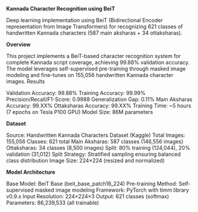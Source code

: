**Kannada Character Recognition using BeiT**

Deep learning implementation using BeiT (Bidirectional Encoder representation from Image Transformers) for recognizing 621 classes of handwritten Kannada characters (587 main aksharas + 34 ottaksharas).


**Overview**

This project implements a BeiT-based character recognition system for complete Kannada script coverage, achieving 99.88% validation accuracy. The model leverages self-supervised pre-training through masked image modeling and fine-tunes on 155,056 handwritten Kannada character images.
Results

Validation Accuracy: 99.88%
Training Accuracy: 99.99%
Precision/Recall/F1-Score: 0.9988
Generalization Gap: 0.11%
Main Aksharas Accuracy: 99.XX%
Ottaksharas Accuracy: 99.XX%
Training Time: ~5 hours (7 epochs on Tesla P100 GPU)
Model Size: 86M parameters

**Dataset**

Source: Handwritten Kannada Characters Dataset (Kaggle)
Total Images: 155,056
Classes: 621 total
Main Aksharas: 587 classes (146,556 images)
Ottaksharas: 34 classes (8,500 images)
Split: 80% training (124,044), 20% validation (31,012)
Split Strategy: Stratified sampling ensuring balanced class distribution
Image Size: 224×224 (resized and normalized)

**Model Architecture**

Base Model: BeiT Base (beit_base_patch16_224)
Pre-training Method: Self-supervised masked image modeling
Framework: PyTorch with timm library v0.9.x
Input Resolution: 224×224×3
Output: 621 classes (softmax)
Parameters: 86,239,533 (all trainable)
